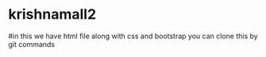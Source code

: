 # krishnamall2
#in this we have html file along with css and bootstrap
you can clone this by git commands
